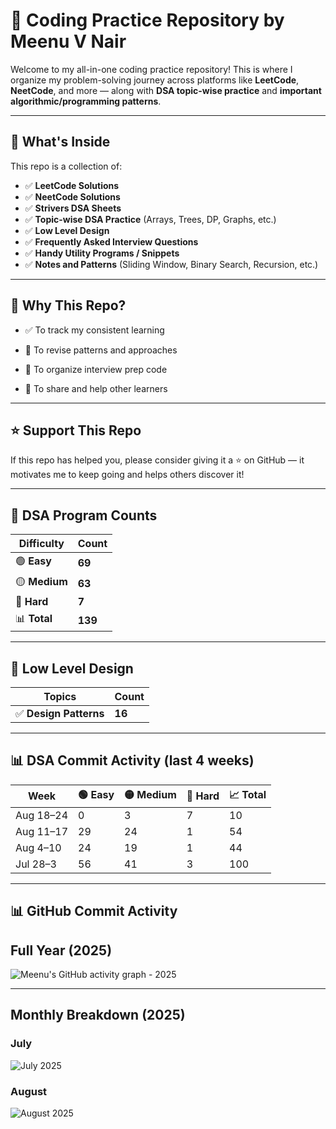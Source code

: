 # 🚀 Coding Practice Repository by Meenu V Nair

Welcome to my all-in-one coding practice repository! This is where I organize my problem-solving journey across platforms like **LeetCode**, **NeetCode**, and more — along with **DSA topic-wise practice** and **important algorithmic/programming patterns**.

---

## 📌 What's Inside

This repo is a collection of:

- ✅ **LeetCode Solutions**
- ✅ **NeetCode Solutions**
- ✅ **Strivers DSA Sheets**
- ✅ **Topic-wise DSA Practice** (Arrays, Trees, DP, Graphs, etc.)
- ✅ **Low Level Design**
- ✅ **Frequently Asked Interview Questions**
- ✅ **Handy Utility Programs / Snippets**
- ✅ **Notes and Patterns** (Sliding Window, Binary Search, Recursion, etc.)

---

## 🧠 Why This Repo?

- ✅ To track my consistent learning

- 💬 To revise patterns and approaches

- 📂 To organize interview prep code

- 🌱 To share and help other learners


---

## ⭐ Support This Repo
If this repo has helped you, please consider giving it a ⭐ on GitHub — it motivates me to keep going and helps others discover it!

---
<!-- PROGRAM_COUNTS_START -->
## 📂 **DSA Program Counts**

| **Difficulty** | **Count** |
|----------------|-----------|
| 🟢 **Easy**    | **69** |
| 🟡 **Medium**  | **63** |
| 🔴 **Hard**    | **7** |
| 📊 **Total**   | **139** |

<!-- PROGRAM_COUNTS_END -->

---
<!-- LLD_START -->
## 📂 **Low Level Design**

| **Topics** | **Count** |
|----------------|-----------|
| ✅ **Design Patterns**    | **16** |

<!-- LLD_END -->

---

<!-- COMMIT_HISTORY_START -->
## 📊 DSA Commit Activity (last 4 weeks)

| Week | 🟢 Easy | 🟡 Medium | 🔴 Hard | 📈 Total |
|------|---------|-----------|---------|----------|
| Aug 18–24 | 0 | 3 | 7 | 10 |
| Aug 11–17 | 29 | 24 | 1 | 54 |
| Aug 4–10 | 24 | 19 | 1 | 44 |
| Jul 28–3 | 56 | 41 | 3 | 100 |

<!-- COMMIT_HISTORY_END -->

---

## 📊 GitHub Commit Activity

## **Full Year (2025)**
![Meenu's GitHub activity graph - 2025](https://github-readme-activity-graph.vercel.app/graph?username=MeenuVNair&theme=github&from=2025-01-01&to=2025-12-31)

---

## **Monthly Breakdown (2025)**
### July
![July 2025](https://github-readme-activity-graph.vercel.app/graph?username=MeenuVNair&theme=github&from=2025-07-01&to=2025-07-31)

### August
![August 2025](https://github-readme-activity-graph.vercel.app/graph?username=MeenuVNair&theme=github&from=2025-08-01&to=2025-08-31)

